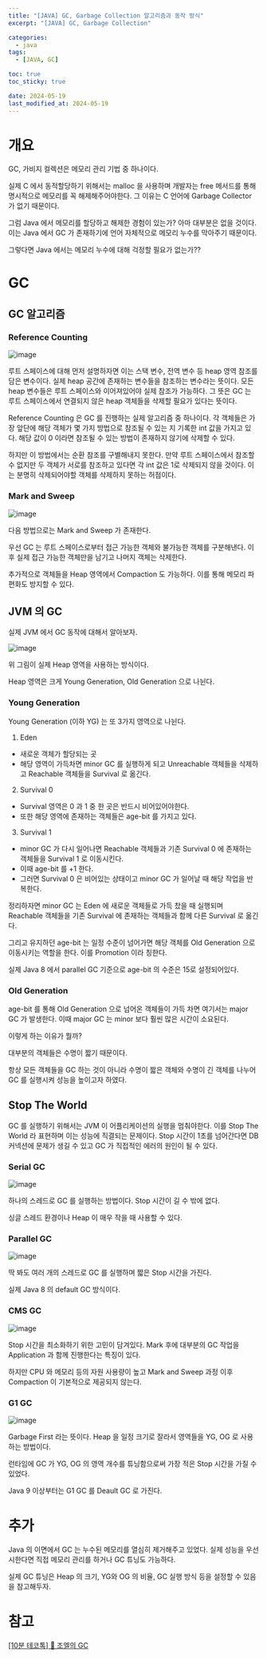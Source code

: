 ```yaml
---
title: "[JAVA] GC, Garbage Collection 알고리즘과 동작 방식"
excerpt: "[JAVA] GC, Garbage Collection"

categories:
  - java
tags:
  - [JAVA, GC]

toc: true
toc_sticky: true

date: 2024-05-19
last_modified_at: 2024-05-19
---
```


# 개요

GC, 가비지 컬렉션은 메모리 관리 기법 중 하나이다.

실제 C 에서 동적할당하기 위해서는 malloc 을 사용하며 개발자는 free 메서드를 통해 명시적으로 메모리를 꼭 해제해주어야한다. 그 이유는 C 언어에 Garbage Collector 가 없기 때문이다. 

그럼 Java 에서 메모리를 할당하고 해제한 경험이 있는가? 아마 대부분은 없을 것이다. 이는 Java 에서 GC 가 존재하기에 언어 자체적으로 메모리 누수를 막아주기 때문이다. 

그렇다면 Java 에서는 메모리 누수에 대해 걱정할 필요가 없는가??

# GC

## GC 알고리즘

### Reference Counting

![image](https://github.com/min9805/min9805.github.io/assets/56664567/a1240878-ba0a-4c45-bc8d-28f19846176b)

루트 스페이스에 대해 먼저 설명하자면 이는 스택 변수, 전역 변수 등 heap 영역 참조를 담은 변수이다. 실제 heap 공간에 존재하는 변수들을 참조하는 변수라는 뜻이다. 모든 heap 변수들은 루트 스페이스와 이어져있어야 실제 참조가 가능하다. 그 뜻은 GC 는 루트 스페이스에서 연결되지 않은 heap 객체들을 삭제할 필요가 있다는 뜻이다.

Reference Counting 은 GC 를 진행하는 실제 알고리즘 중 하나이다. 각 객체들은 가장 앞단에 해당 객체가 몇 가지 방법으로 참조될 수 있는 지 기록한 int 값을 가지고 있다. 해당 값이 0 이라면 참조될 수 있는 방법이 존재하지 않기에 삭제할 수 있다.

하지만 이 방법에서는 순환 참조를 구별해내지 못한다. 만약 루트 스페이스에서 참조할 수 없지만 두 객체가 서로를 참조하고 있다면 각 int 값은 1로 삭제되지 않을 것이다. 이는 분명히 삭제되어야할 객체를 삭제하지 못하는 허점이다.

### Mark and Sweep

![image](https://github.com/min9805/min9805.github.io/assets/56664567/25a2741d-7055-4574-9aaa-dfd61c32b15a)

다음 방법으로는 Mark and Sweep 가 존재한다.

우선 GC 는 루트 스페이스로부터 접근 가능한 객체와 불가능한 객체를 구분해낸다. 이후 실제 접근 가능한 객체만을 남기고 나머지 객체는 삭제한다. 

추가적으로 객체들을 Heap 영역에서 Compaction 도 가능하다. 이를 통해 메모리 파편화도 방지할 수 있다.

## JVM 의 GC

실제 JVM 에서 GC 동작에 대해서 알아보자.

![image](https://github.com/min9805/min9805.github.io/assets/56664567/d5778120-78a0-4547-a582-30d93dc3dfc6)

위 그림이 실제 Heap 영역을 사용하는 방식이다. 

Heap 영역은 크게 Young Generation, Old Generation 으로 나뉜다.

### Young Generation

Young Generation (이하 YG) 는 또 3가지 영역으로 나뉜다.

1. Eden
  - 새로운 객체가 할당되는 곳
  - 해당 영역이 가득차면 minor GC 를 실행하게 되고 Unreachable 객체들을 삭제하고 Reachable 객체들을 Survival 로 옮긴다.
2. Survival 0
  - Survival 영역은 0 과 1 중 한 곳은 반드시 비어있어야한다. 
  - 또한 해당 영역에 존재하는 객체들은 age-bit 를 가지고 있다.
3. Survival 1
  - minor GC 가 다시 일어나면 Reachable 객체들과 기존 Survival 0 에 존재하는 객체들을 Survival 1 로 이동시킨다.
  - 이때 age-bit 를 +1 한다. 
  - 그러면 Survival 0 은 비어있는 상태이고 minor GC 가 일어날 때 해당 작업을 반복한다. 

정리하자면 minor GC 는 Eden 에 새로운 객체들로 가득 찼을 때 실행되며 Reachable 객체들을 기존 Survival 에 존재하는 객체들과 함께 다른 Survival 로 옮긴다.

그리고 유지하던 age-bit 는 일정 수준이 넘어가면 해당 객체를 Old Generation 으로 이동시키는 역할을 한다. 이를 Promotion 이라 칭한다.

실제 Java 8 에서 parallel GC 기준으로 age-bit 의 수준은 15로 설정되어있다. 

### Old Generation

age-bit 를 통해 Old Generation 으로 넘어온 객체들이 가득 차면 여기서는 major GC 가 발생한다. 이때 major GC 는 minor 보다 훨씬 많은 시간이 소요된다.

이렇게 하는 이유가 뭘까?

대부분의 객체들은 수명이 짧기 때문이다. 

항상 모든 객체들을 GC 하는 것이 아니라 수명이 짧은 객체와 수명이 긴 객체를 나누어 GC 를 실행시켜 성능을 높이고자 하였다. 


## Stop The World 

GC 를 실행하기 위해서는 JVM 이 어플리케이션의 실행을 멈춰야한다. 이를 Stop The World 라 표현하며 이는 성능에 직결되는 문제이다. Stop 시간이 1초를 넘어간다면 DB 커넥션에 문제가 생길 수 있고 GC 가 직접적인 에러의 원인이 될 수 있다.

### Serial GC

![image](https://github.com/min9805/min9805.github.io/assets/56664567/3f11a1ab-ed19-48b1-afe6-b81921b53133)

하나의 스레드로 GC 를 실행하는 방법이다. Stop 시간이 길 수 밖에 없다.

싱글 스레드 환경이나 Heap 이 매우 작을 때 사용할 수 있다.

### Parallel GC

![image](https://github.com/min9805/min9805.github.io/assets/56664567/4519f678-0169-42b5-b1f5-39488fa62ceb)

딱 봐도 여러 개의 스레드로 GC 를 실행하며 짧은 Stop 시간을 가진다.

실제 Java 8 의 default GC 방식이다.

### CMS GC

![image](https://github.com/min9805/min9805.github.io/assets/56664567/982bbb1d-89d8-46d9-a170-024991a69e7b)

Stop 시간을 최소화하기 위한 고민이 담겨있다. Mark 후에 대부분의 GC 작업을 Application 과 함께 진행한다는 특징이 있다. 

하지만 CPU 와 메모리 등의 자원 사용량이 높고 Mark and Sweep 과정 이후 Compaction 이 기본적으로 제공되지 않는다.

### G1 GC

![image](https://github.com/min9805/min9805.github.io/assets/56664567/2363b904-36fe-492d-bcb0-9963e17424c7)

Garbage First 라는 뜻이다. Heap 을 일정 크기로 잘라서 영역들을 YG, OG 로 사용하는 방법이다. 

런타임에 GC 가 YG, OG 의 영역 개수를 튜닝함으로써 가장 적은 Stop 시간을 가질 수 있었다. 

Java 9 이상부터는 G1 GC 를 Deault GC 로 가진다.

# 추가

Java 의 이면에서 GC 는 누수된 메모리를 열심히 제거해주고 있었다. 실제 성능을 우선시한다면 직접 메모리 관리를 하거나 GC 튜닝도 가능하다.

실제 GC 튜닝은 Heap 의 크기, YG와 OG 의 비율, GC 실행 방식 등을 설정할 수 있음을 참고해두자.

# 참고

[[10분 테코톡] 🤔 조엘의 GC](https://www.youtube.com/watch?v=FMUpVA0Vvjw)
